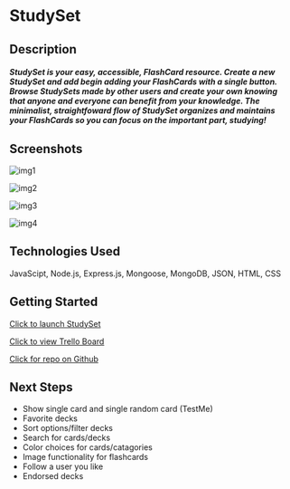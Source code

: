 # StudySet

## Description

##### StudySet is your easy, accessible, FlashCard resource. Create a new StudySet and add begin adding your FlashCards with a single button. Browse StudySets made by other users and create your own knowing that anyone and everyone can benefit from your knowledge. The minimalist, straightfoward flow of StudySet organizes and maintains your FlashCards so you can focus on the important part, studying!

## Screenshots

[img1]: https://i.imgur.com/ED7DA5S.png
![img1]

[img2]: https://i.imgur.com/J3DHOAm.png
![img2]

[img3]: https://i.imgur.com/ruBe3hz.png
![img3]

[img4]: https://i.imgur.com/u21miDX.png
![img4]

## Technologies Used
JavaScipt, Node.js, Express.js, Mongoose, MongoDB, JSON, HTML, CSS

## Getting Started
[Click to launch StudySet]: https://studyset.herokuapp.com/
[Click to launch StudySet]

[Click to view Trello Board]: https://trello.com/b/ADJ4i53p/studyset
[Click to view Trello Board]

[Click for repo on Github]: https://github.com/chasmad/study-set
[Click for repo on Github]

## Next Steps
- Show single card and single random card (TestMe)
- Favorite decks
- Sort options/filter decks
- Search for cards/decks
- Color choices for cards/catagories
- Image functionality for flashcards
- Follow a user you like
- Endorsed decks